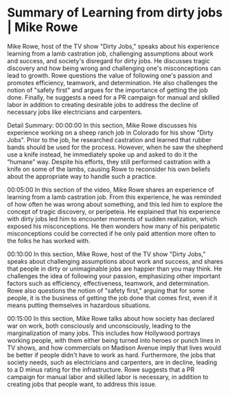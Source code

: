 # Summary of Learning from dirty jobs | Mike Rowe

Mike Rowe, host of the TV show "Dirty Jobs," speaks about his experience learning from a lamb castration job, challenging assumptions about work and success, and society's disregard for dirty jobs. He discusses tragic discovery and how being wrong and challenging one's misconceptions can lead to growth. Rowe questions the value of following one's passion and promotes efficiency, teamwork, and determination. He also challenges the notion of "safety first" and argues for the importance of getting the job done. Finally, he suggests a need for a PR campaign for manual and skilled labor in addition to creating desirable jobs to address the decline of necessary jobs like electricians and carpenters.

Detail Summary: 
00:00:00
In this section, Mike Rowe discusses his experience working on a sheep ranch job in Colorado for his show "Dirty Jobs". Prior to the job, he researched castration and learned that rubber bands should be used for the process. However, when he saw the shepherd use a knife instead, he immediately spoke up and asked to do it the “humane” way. Despite his efforts, they still performed castration with a knife on some of the lambs, causing Rowe to reconsider his own beliefs about the appropriate way to handle such a practice.

00:05:00
In this section of the video, Mike Rowe shares an experience of learning from a lamb castration job. From this experience, he was reminded of how often he was wrong about something, and this led him to explore the concept of tragic discovery, or peripeteia. He explained that his experience with dirty jobs led him to encounter moments of sudden realization, which exposed his misconceptions. He then wonders how many of his peripatetic misconceptions could be corrected if he only paid attention more often to the folks he has worked with.

00:10:00
In this section, Mike Rowe, host of the TV show "Dirty Jobs," speaks about challenging assumptions about work and success, and shares that people in dirty or unimaginable jobs are happier than you may think. He challenges the idea of following your passion, emphasizing other important factors such as efficiency, effectiveness, teamwork, and determination. Rowe also questions the notion of "safety first," arguing that for some people, it is the business of getting the job done that comes first, even if it means putting themselves in hazardous situations.

00:15:00
In this section, Mike Rowe talks about how society has declared war on work, both consciously and unconsciously, leading to the marginalization of many jobs. This includes how Hollywood portrays working people, with them either being turned into heroes or punch lines in TV shows, and how commercials on Madison Avenue imply that lives would be better if people didn't have to work as hard. Furthermore, the jobs that society needs, such as electricians and carpenters, are in decline, leading to a D minus rating for the infrastructure. Rowe suggests that a PR campaign for manual labor and skilled labor is necessary, in addition to creating jobs that people want, to address this issue.


